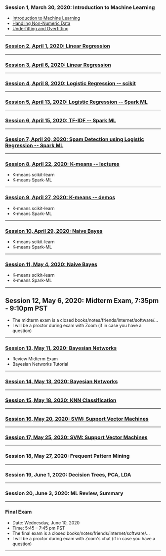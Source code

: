 
### Session 1, March 30, 2020: Introduction to Machine Learning
* [Introduction to Machine Learning](./../../docs/introduction/README.md)
* [Handling Non-Numeric Data](./../../docs/handling_non_numeric_data/README.md)
* [Underfitting and Overfitting](./../../docs/underfitting_overfitting/README.md)

-----

### [Session 2, April 1, 2020: Linear Regression](./../../docs/linear_regression/README.md)

----

### [Session 3, April 6, 2020: Linear Regression](./../../docs/linear_regression/README.md)

----

### [Session 4, April 8, 2020: Logistic Regression -- scikit](./../../docs/logistic_regression/README.md)
<!--
spam/nospam: 
https://medium.com/@julsimon/building-a-spam-classifier-pyspark-mllib-vs-sagemaker-xgboost-1980158a900f
https://towardsdatascience.com/spam-detection-with-logistic-regression-23e3709e522
https://www.kaggle.com/abhikaggle8/pima-diabetes-classification/data
-->

--------

### [Session 5, April 13, 2020: Logistic Regression -- Spark ML](./../../docs/logistic_regression/README.md)

-----------

### [Session 6, April 15, 2020: TF-IDF -- Spark ML](./../../docs/TF-IDF/README.md)
<!--
* Students Project Presentation
-->

--------

### [Session 7, April 20, 2020: Spam Detection using Logistic Regression -- Spark ML](./../../docs/logistic_regression/README.md)

-----------

### [Session 8, April 22, 2020: K-means -- lectures](./../../docs/kmeans/README.md)

* K-means scikit-learn
* K-means Spark-ML

-------

### [Session 9, April 27, 2020: K-means -- demos](./../../docs/kmeans/README.md)

* K-means scikit-learn
* K-means Spark-ML

--------

### [Session 10, April 29, 2020: Naive Bayes](./../../docs/naive_bayes/README.md)
* K-means scikit-learn
* K-means Spark-ML

--------

### [Session 11, May 4, 2020: Naive Bayes](./../../docs/naive_bayes/README.md)
* K-means scikit-learn
* K-means Spark-ML

--------

## Session 12, May 6, 2020: Midterm Exam, 7:35pm - 9:10pm PST

* The midterm exam is a closed books/notes/friends/internet/software/...
* I will be a proctor during exam with Zoom (if in case you have a question)

--------

### [Session 13, May 11, 2020: Bayesian Networks](./../../docs/bayesian_network/README.md)
* Review Midterm Exam
* Bayesian Networks Tutorial

-------
### [Session 14, May 13, 2020: Bayesian Networks](./../../docs/bayesian_network/README.md)

-------

### [Session 15, May 18, 2020: KNN Classification](./../../docs/KNN/README.md)

--------

### [Session 16, May 20, 2020: SVM: Support Vector Machines](./../../docs/svm/README.md)

--------

### [Session 17, May 25, 2020: SVM: Support Vector Machines](./../../docs/svm/README.md)

--------

### Session 18, May 27, 2020: Frequent Pattern Mining

--------

### Session 19, June 1, 2020: Decision Trees, PCA, LDA

-------

### Session 20, June 3, 2020: ML Review, Summary

--------

### Final Exam

* Date: Wednesday, June 10, 2020  
* Time: 5:45 – 7:45 pm PST
* The final exam is a closed books/notes/friends/internet/software/...
* I will be a proctor during exam with Zoom's chat (if in case you have a question)

-------

